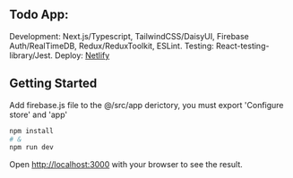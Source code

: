 ## Todo App:
  Development: Next.js/Typescript, TailwindCSS/DaisyUI, Firebase Auth/RealTimeDB, Redux/ReduxToolkit, ESLint.
  Testing: React-testing-library/Jest.
  Deploy: [Netlify](https://6540d69007e74400084ede75--glistening-creponne-5d0984.netlify.app/)

## Getting Started

Add firebase.js file to the @/src/app derictory, you must export 'Configure store' and 'app'

```bash
npm install
# &
npm run dev
```

Open [http://localhost:3000](http://localhost:3000) with your browser to see the result.
